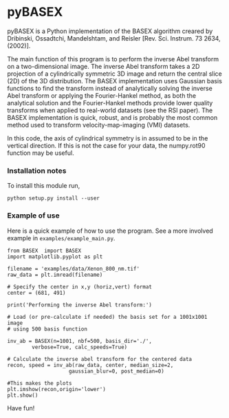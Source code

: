 # pyBASEX
pyBASEX is a Python implementation of the BASEX algorithm creared by Dribinski, Ossadtchi, Mandelshtam, and Reisler [Rev. Sci. Instrum. 73 2634, (2002)].

The main function of this program is to perform the inverse Abel transform on a two-dimensional image. The inverse Abel transform takes a 2D projection of a cylindrically symmetric 3D image and return the central slice (2D) of the 3D distribution. The BASEX implementation uses Gaussian basis functions to find the transform instead of analytically solving the inverse Abel transform or applying the Fourier-Hankel method, as both the analytical solution and the Fourier-Hankel methods provide lower quality transforms when applied to real-world datasets (see the RSI paper). The BASEX implementation is quick, robust, and is probably the most common method used to transform velocity-map-imaging (VMI) datasets.

In this code, the axis of cylindrical symmetry is in assumed to be in the vertical direction. If this is not the case for your data, the numpy.rot90 function may be useful.

### Installation notes

To install this module run,

    python setup.py install --user
	

### Example of use

Here is a quick example of how to use the program. See a more involved example in `examples/example_main.py`.


    from BASEX  import BASEX
    import matplotlib.pyplot as plt
	
    filename = 'examples/data/Xenon_800_nm.tif'
    raw_data = plt.imread(filename)
    
    # Specify the center in x,y (horiz,vert) format
    center = (681, 491)

    print('Performing the inverse Abel transform:')

    # Load (or pre-calculate if needed) the basis set for a 1001x1001 image
    # using 500 basis function

    inv_ab = BASEX(n=1001, nbf=500, basis_dir='./',
            verbose=True, calc_speeds=True)

    # Calculate the inverse abel transform for the centered data
    recon, speed = inv_ab(raw_data, center, median_size=2,
                        gaussian_blur=0, post_median=0)

    #This makes the plots
    plt.imshow(recon,origin='lower')
    plt.show()

Have fun!
